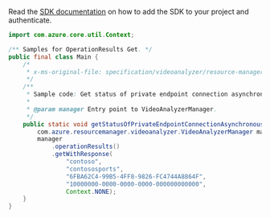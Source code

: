 Read the [SDK documentation](https://github.com/Azure/azure-sdk-for-java/blob/azure-resourcemanager-videoanalyzer_1.0.0-beta.4/sdk/videoanalyzer/azure-resourcemanager-videoanalyzer/README.md) on how to add the SDK to your project and authenticate.

```java
import com.azure.core.util.Context;

/** Samples for OperationResults Get. */
public final class Main {
    /*
     * x-ms-original-file: specification/videoanalyzer/resource-manager/Microsoft.Media/preview/2021-11-01-preview/examples/video-analyzer-private-endpoint-connection-operation-result-by-id.json
     */
    /**
     * Sample code: Get status of private endpoint connection asynchronous operation.
     *
     * @param manager Entry point to VideoAnalyzerManager.
     */
    public static void getStatusOfPrivateEndpointConnectionAsynchronousOperation(
        com.azure.resourcemanager.videoanalyzer.VideoAnalyzerManager manager) {
        manager
            .operationResults()
            .getWithResponse(
                "contoso",
                "contososports",
                "6FBA62C4-99B5-4FF8-9826-FC4744A8864F",
                "10000000-0000-0000-0000-000000000000",
                Context.NONE);
    }
}
```
